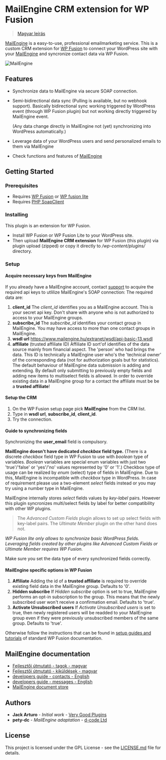 # MailEngine CRM extension for WP Fusion

> [Magyar leírás](README_hu.md)

[MailEngine](https://www.mailengine.hu/en/) is a easy-to-use, professional emailmarketing service.
This is a custom CRM extension for [WP Fusion](https://wpfusionplugin.com/) to connect your WordPress site with your [MailEngine](https://www.mailengine.hu/en/) and syncronize contact data via WP Fusion.

![MailEngine](https://www.mailengine.hu/images/me_logo_b.svg "MailEngine emailmarketing service")

## Features

* Synchronize data to MailEngine via secure SOAP connection.
* Semi-bidirectional data sync (Pulling is available, but no webhook support). Basically bidirectional sync working triggered by WordPress event (through WP Fusion plugin) but not working directly triggered by MailEngine event.
   
  (Any data change directly in MailEngine not (yet) synchronizing into WordPress automatically.)
* Leverage data of your WordPress users and send personalized emails to them via MailEngine
* Check functions and features of [MailEngine](https://www.mailengine.hu/en/#functions)

## Getting Started

### Prerequisites

- Requires [WP Fusion](https://wpfusionplugin.com/) or [WP fusion lite](https://wordpress.org/plugins/wp-fusion-lite/)
- Requires [PHP SoapClient](https://www.php.net/manual/en/class.soapclient.php)

### Installing

This plugin is an extension for WP Fusion. 
- Install WP Fusion or WP Fusion Lite to your WordPress site.
- Then upload **MailEngine CRM extension** for WP Fusion (this plugin) via plugin upload (zipped) or copy it directly to */wp-content/plugins/* directory.

### Setup

#### Acquire necessary keys from MailEngine

If you already have a MailEngine account, contact [support](https://www.mailengine.hu/en/#contact) to acquire the required api keys to utlilize MailEngine's SOAP connection:
The required data are:

1. **client_id**
The *client_id* identifies you as a MailEngine account. This is your secret api key. Don't share with anyone who is not authorized to access to your MailEngine groups.
2. **subscribe_id**
The *subscribe_id* identifies your contact group in MailEngine. You may have access to more than one contact groups in MailEngine. 
3. **wsdl url**
https://www.mailengine.hu/extranet/wsdl/api-basic-13.wsdl
4. **affiliate** (trusted affiliate ID)
Affiliate ID sort'of identifies of the data source mainly from financial aspect. The 'person' who had brings the data. This ID is technically a MailEngine user who's the 'technical owner' of the corresponding data (not for authorization goals but for statistics). 
The default behaviour of MailEngine data submission is adding and extending. By default only submitting to previously empty fields and adding new items to multiselect fields is allowed. In order to override existing data in a MailEngine group for a contact the affiliate must be be a **trusted affiliate**!

#### Setup the CRM

1. On the WP Fusion setup page pick **MailEngine** from the CRM list.
2. Type in **wsdl url**, **subscribe_id**, **client_id**.
3. Try the connection.

#### Guide to synchronizing fields

Synchronizing the **user_email** field is compulsory. 

**MailEngine doesn't have dedicated _checkbox_ field type.** (There is a discrete _checkbox_ field type in WP Fusion to use with _boolean_ type of variables. _Boolean_ variables are special enum variables with just two 'true'/'false' or 'yes'/'no' values represented by '0' or '1'.) Checkbox type of usage can be realized by *enum* (select) type of fields in MailEngine.
Due to this, MailEngine is incompatible with _checkbox_ type in WordPress. In case of requirement please use a two-element _select_ fields instead or you may try using a number type in MailEngine.

MailEngine internally stores _select_ fields values by *key-label* pairs. However this plugin syncronizes multi/select fields by label for better compatibility with other WP plugins. 

> The *Advanced Custom Fields* plugin allows to set up select fields with key-label pairs.
> The *Ultimate Member* plugin on the other hand does not.

*WP Fusion lite only allows to synchronize basic WordPress fields. Leveraging fields created by other plugins like Advanced Custom Fields or Ultimate Member requires WP Fusion.*

Make sure you set the data type of every synchronized fields correctly. 


#### MailEngine specific options in WP Fusion

1. **Affiliate**
Adding the id of a **trusted affiliate** is required to override existing field data in the MailEngine group. Defaults to '0'. 
2. **Hidden subscribe**
If *Hidden subscribe* option is set to true, MailEngine performs an opt-in subscription to the group. This means that the newly subscribed user won't receive a confirmation email. Defaults to 'true'.
3. **Activate Unsubscribed users**
If *Activate Unsubscribed users* is set to true, then newly registered users will be readded to your MailEngine group even if they were previously unsubscribed members of the same group. Defaults to 'true'.

Otherwise follow the instructions that can be found in [setup guides and tutorials](https://wpfusion.com/documentation/) of standard WP Fusion documentation.

## MailEngine documentation

- [Fejlesztői útmutató - tagok - magyar](https://docs.google.com/document/d/1lKJSEMT-731bWRIQsVnHL8sosQkqrx6rOI_VR6bWB5k/edit#heading=h.tnjtjhbffgks)
- [Fejlesztői útmutató - kiküldések - magyar](https://docs.google.com/document/d/17ErCFzyhDO0uQ0581SnZsiCxNh7ZdtckB3snZHw2lwA/edit#heading=h.mxo62uqdt2f3)
- [developers guide - contacts - English](https://docs.google.com/document/d/1vPCd8_DrPGC1GYHEy6zyNFKy7ymYVjmj5wzUqYd30ds/edit#heading=h.xhfywkl8jbby)
- [developers guide - messages - English](https://docs.google.com/document/d/1-bE9nNbik0ckN354bix6wH2zDZ9boFUGZV33ZWgWr8E/edit)
- [MailEngine document store](https://www.mailengine.hu/en/document-library/)

## Authors

* **Jack Arturo** - *Initial work* - [Very Good Plugins](https://github.com/verygoodplugins)
* **pety-dc** - *MailEngine adaptation* - [d-code Ltd](https://github.com/d-code-ltd)

## License

This project is licensed under the GPL License - see the [LICENSE.md](LICENSE.md) file for details.
